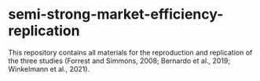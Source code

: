 # semi-strong-market-efficiency-replication
This repository contains all materials for the reproduction and replication of the three studies (Forrest and Simmons, 2008; Bernardo et al., 2019; Winkelmann et al., 2021).

